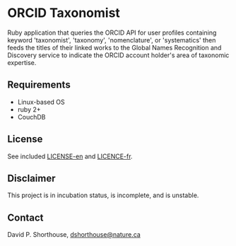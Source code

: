 ORCID Taxonomist
===============================================
Ruby application that queries the ORCID API for user profiles containing keyword 'taxonomist', 'taxonomy', 'nomenclature', or 'systematics' then feeds the titles of their linked works to the Global Names Recognition and Discovery service to indicate the ORCID account holder's area of taxonomic expertise.

Requirements
------------
- Linux-based OS
- ruby 2+
- CouchDB

License
-------
See included [LICENSE-en](LICENSE-en) and [LICENCE-fr](LICENCE-fr).

Disclaimer
----------
This project is in incubation status, is incomplete, and is unstable.

Contact
-------
David P. Shorthouse, <dshorthouse@nature.ca>